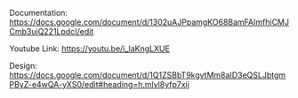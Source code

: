 Documentation: https://docs.google.com/document/d/1302uAJPpamgKO68BamFAImfhiCMJCmb3uiQ221LpdcI/edit

Youtube Link: https://youtu.be/i_laKngLXUE

Design: https://docs.google.com/document/d/1Q1ZSBbT9kgvtMm8aID3eQSLJbtgmPByZ-e4wQA-yXS0/edit#heading=h.mlvl8yfp7xij

